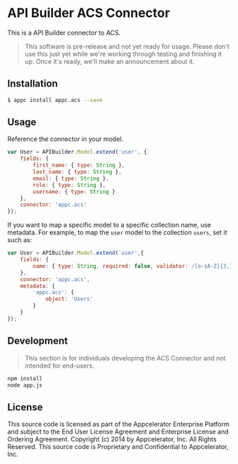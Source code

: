 # API Builder ACS Connector

This is a API Builder connector to ACS.

> This software is pre-release and not yet ready for usage. Please don't use
  this just yet while we're working through testing and finishing it up. Once
  it's ready, we'll make an announcement about it.

## Installation

```bash
$ appc install appc.acs --save
```

## Usage

Reference the connector in your model.

```javascript
var User = APIBuilder.Model.extend('user', {
	fields: {
		first_name: { type: String },
		last_name: { type: String },
		email: { type: String },
		role: { type: String },
		username: { type: String }
	},
	connector: 'appc.acs'
});
```

If you want to map a specific model to a specific collection name, use metadata.
For example, to map the `user` model to the collection `users`, set it such as:

```javascript
var User = APIBuilder.Model.extend('user',{
	fields: {
		name: { type: String, required: false, validator: /[a-zA-Z]{3,}/ }
	},
	connector: 'appc.acs',
	metadata: {
		'appc.acs': {
			object: 'Users'
		}
	}
});
```

## Development

> This section is for individuals developing the ACS Connector and not intended
  for end-users.

```bash
npm install
node app.js
```

## License

This source code is licensed as part of the Appcelerator Enterprise Platform and
subject to the End User License Agreement and Enterprise License and Ordering
Agreement. Copyright (c) 2014 by Appcelerator, Inc. All Rights Reserved. This
source code is Proprietary and Confidential to Appcelerator, Inc.
